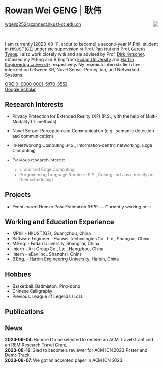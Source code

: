 
# **Rowan Wei GENG | 耿伟**

<div>
    <div style="float:left">
        <a href="mailto:wgeng252@connect.hkust-gz.edu.cn">wgeng252@connect.hkust-gz.edu.cn</a><br>
        <!-- <a href="mailto:rowan.gw@outlook.com">rowan.gw (at) outlook (dot) com</a><br> -->
        <a href="https://github.com/vigeng"><i class="fa fa-github"> </i></a>
        <a href="https://www.linkedin.com/in/rowangw/"><i class="fa fa-linkedin" aria-hidden="true"></i></a>
        <a href="https://twitter.com/Rowan_GW"><i class="fa fa-twitter"></i></a></br>
    </div>
    <div style="float:right">
        <!-- <img class ="profile-photo" src="./figures/profile2.jpeg" width="" height=""> -->
        <img class ="profile-photo-rounded-rectangle" src="/figures/2023hk.png" width="" height="">
    </div>
</div><br><br><br>


I am currently (2023-08-11, about to become) a second-year M.Phil. student in [HKUST(GZ)](https://www.hkust-gz.edu.cn) under the supervision of Prof. [Pan Hui](https://panhui.people.ust.hk/index.html) and Prof. [Gareth Tyson](http://www.eecs.qmul.ac.uk/~tysong/). I also work closely with and am advised by Prof. [Dirk Kutscher](https://dirk-kutscher.info). I obtained my M.Eng and B.Eng from [Fudan University](https://www.fudan.edu.cn/en/) and [Harbin Engineering University](https://english.hrbeu.edu.cn) respectively. My research interests lie in the intersection between XR, Novel Sensor Perception, and Networked Systems.

[ORCID: 0000-0001-5970-3550](https://orcid.org/0000-0001-5970-3550) <br>
[Google Scholar](todo)

## Research Interests

<!-- - Human Pose Estimation (P.S., with the help of xxx) -->
- Privacy Protection for Extended Reality (XR) (P.S., with the help of Multi-Modality DL methods)
- Novel Sensor Perception and Communication (e.g., semantic detection and communication)
- In-Networking Computing (P.S., Information-centric networking, Edge Computing)

- Previous research interest:
    - <span style="color: gray;"> Cloud and Edge Computing </span>
    - <span style="color: gray;"> Programming Language Runtime (P.S., Golang and Java, mostly on their scheduling) </span>

## Projects

- Event-based Human Pose Estimation (HPE) -- Currently working on it.

## Working and Education Experience

- MPhil - HKUST(GZ), Guangzhou, China
- Software Engineer - Huawei Technologies Co., Ltd., Shanghai, China
- M.Eng. - Fudan University, Shanghai, China
- Intern - Ant Group Co., Ltd., Hangzhou, China
- Intern - eBay Inc., Shanghai, China
- B.Eng. - Harbin Engineering University, Harbin, China

<!-- ##<small>Funding and awards</small> -->
<!-- - Red Bird Scholarship, 2022-2024, HKUST(GZ) -->

## Hobbies

- Basketball, Badminton, Ping-pong.
- Chinese Calligraphy
- Previous: League of Legends (LoL).

## Publications

<script src="https://bibbase.org/show?bib=https%3A%2F%2Fapi.zotero.org%2Fusers%2F8491953%2Fcollections%2FN8V49QLV%2Fitems%3Fkey%3DxUVOP2vkB66zdwZwhYwWtVIk%26format%3Dbibtex%26limit%3D100&jsonp=1"></script>


</p>
<div class="text-box">
  <h2>News</h2>
  <p>
    <b>2023-09-04</b>: Honored to be selected to receive an ACM Travel Grant and an RBM Research Travel Grant.<br>
    <b>2023-08-16</b>: Glad to become a reviewer for ACM ICN 2023 Poster and Demo Track.<br>
    <b>2023-08-07</b>: We got an accepted paper in ACM ICN 2023.
  </p>
</div>
